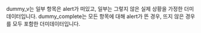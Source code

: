 dummy_v는 일부 항목은 alert가 떠있고, 일부는 그렇지 않은 실제 상황을 가정한 더미데이터입니다.
dummy_complete는 모든 항목에 대해 alert가 뜬 경우, 뜨지 않은 경우를 모두 포함한 더미데이터입니다.

